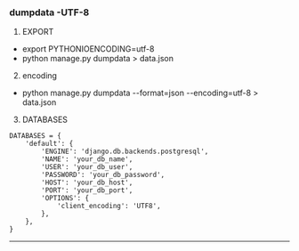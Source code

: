 ### dumpdata -UTF-8
1. EXPORT
- export PYTHONIOENCODING=utf-8
- python manage.py dumpdata > data.json

2. encoding
- python manage.py dumpdata --format=json --encoding=utf-8 > data.json

3. DATABASES
``` 
DATABASES = {
    'default': {
        'ENGINE': 'django.db.backends.postgresql',
        'NAME': 'your_db_name',
        'USER': 'your_db_user',
        'PASSWORD': 'your_db_password',
        'HOST': 'your_db_host',
        'PORT': 'your_db_port',
        'OPTIONS': {
            'client_encoding': 'UTF8',
        },
    },
}
```
------


